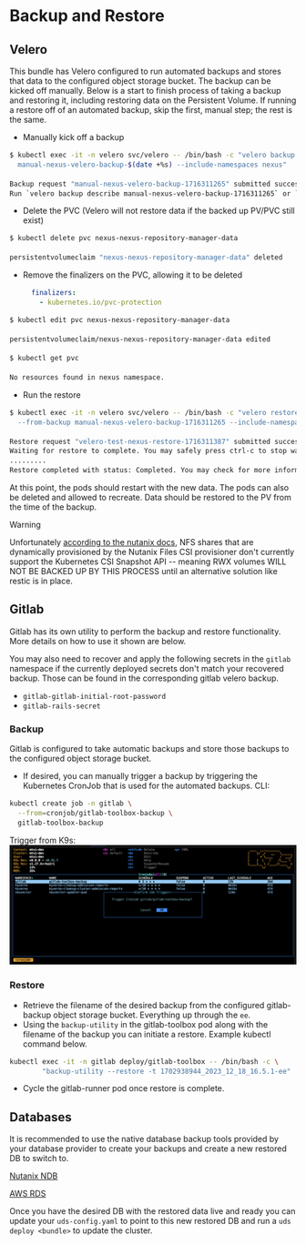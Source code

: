 # Backup and Restore

## Velero

This bundle has Velero configured to run automated backups and stores that data to the configured object storage bucket. The backup can be kicked off manually. Below is a start to finish process of taking a backup and restoring it, including restoring data on the Persistent Volume. If running a restore off of an automated backup, skip the first, manual step; the rest is the same.

- Manually kick off a backup

```bash
$ kubectl exec -it -n velero svc/velero -- /bin/bash -c "velero backup create \
  manual-nexus-velero-backup-$(date +%s) --include-namespaces nexus"

Backup request "manual-nexus-velero-backup-1716311265" submitted successfully.
Run `velero backup describe manual-nexus-velero-backup-1716311265` or `velero backup logs manual-nexus-velero-backup-1716311265` for more details.
```

- Delete the PVC (Velero will not restore data if the backed up PV/PVC still exist)

```bash
$ kubectl delete pvc nexus-nexus-repository-manager-data

persistentvolumeclaim "nexus-nexus-repository-manager-data" deleted
```

- Remove the finalizers on the PVC, allowing it to be deleted

  ```yaml
    finalizers:
      - kubernetes.io/pvc-protection
  ```

```bash
$ kubectl edit pvc nexus-nexus-repository-manager-data

persistentvolumeclaim/nexus-nexus-repository-manager-data edited

$ kubectl get pvc

No resources found in nexus namespace.
```

- Run the restore

```bash
$ kubectl exec -it -n velero svc/velero -- /bin/bash -c "velero restore create velero-test-nexus-restore-$(date +%s) \
  --from-backup manual-nexus-velero-backup-1716311265 --include-namespaces nexus --wait"

Restore request "velero-test-nexus-restore-1716311387" submitted successfully.
Waiting for restore to complete. You may safely press ctrl-c to stop waiting - your restore will continue in the background.
.........
Restore completed with status: Completed. You may check for more information using the commands `velero restore describe velero-test-nexus-restore-1716311387` and `velero restore logs velero-test-nexus-restore-1716311387`.
```

At this point, the pods should restart with the new data. The pods can also be deleted and allowed to recreate. Data should be restored to the PV from the time of the backup.

> [!WARNING]
> Unfortunately [according to the nutanix docs](https://portal.nutanix.com/page/documents/solutions/details?targetId=NVD-2177-Cloud-Native-6-5-OpenShift:application-backup-and-disaster-recovery.html#:~:text=As%20an%20alternative%20solution), NFS shares that are dynamically provisioned by the Nutanix Files CSI provisioner don't currently support the Kubernetes CSI Snapshot API -- meaning RWX volumes WILL NOT BE BACKED UP BY THIS PROCESS until an alternative solution like restic is in place.

## Gitlab

Gitlab has its own utility to perform the backup and restore functionality. More details on how to use it shown are below.

You may also need to recover and apply the following secrets in the `gitlab` namespace if the currently deployed secrets don't match your recovered backup. Those can be found in the corresponding gitlab velero backup.

- `gitlab-gitlab-initial-root-password`
- `gitlab-rails-secret`

### Backup

Gitlab is configured to take automatic backups and store those backups to the configured object storage bucket.

- If desired, you can manually trigger a backup by triggering the Kubernetes CronJob that is used for the automated backups.
CLI:

```bash
kubectl create job -n gitlab \
  --from=cronjob/gitlab-toolbox-backup \
  gitlab-toolbox-backup
```

Trigger from K9s:
![Gitlab Backup Cron Trigger](screenshots/gitlab-k9s-backup-cron.png)

### Restore

- Retrieve the filename of the desired backup from the configured gitlab-backup object storage bucket. Everything up through the `ee`.
- Using the `backup-utility` in the gitlab-toolbox pod along with the filename of the backup you can initiate a restore. Example kubectl command below.

```bash
kubectl exec -it -n gitlab deploy/gitlab-toolbox -- /bin/bash -c \
        "backup-utility --restore -t 1702938944_2023_12_18_16.5.1-ee"
```

- Cycle the gitlab-runner pod once restore is complete.

## Databases

It is recommended to use the native database backup tools provided by your database provider to create your backups and create a new restored DB to switch to.

[Nutanix NDB](https://portal.nutanix.com/page/documents/solutions/details?targetId=BP-2061-PostgreSQL-on-Nutanix:BP-2061-PostgreSQL-on-Nutanix)

[AWS RDS](https://docs.aws.amazon.com/AmazonRDS/latest/UserGuide/CHAP_CommonTasks.BackupRestore.html)

Once you have the desired DB with the restored data live and ready you can update your `uds-config.yaml` to point to this new restored DB and run a `uds deploy <bundle>` to update the cluster.
